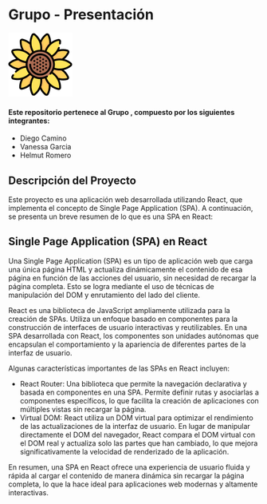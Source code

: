 # Grupo - Presentación

![Logo del Grupo](./src/components/style/image/girasol.png)

#### Este repositorio pertenece al Grupo , compuesto por los siguientes integrantes:

- Diego Camino
- Vanessa Garcia
- Helmut Romero

## Descripción del Proyecto

Este proyecto es una aplicación web desarrollada utilizando React, que implementa el concepto de Single Page Application (SPA). A continuación, se presenta un breve resumen de lo que es una SPA en React:

## Single Page Application (SPA) en React

Una Single Page Application (SPA) es un tipo de aplicación web que carga una única página HTML y actualiza dinámicamente el contenido de esa página en función de las acciones del usuario, sin necesidad de recargar la página completa. Esto se logra mediante el uso de técnicas de manipulación del DOM y enrutamiento del lado del cliente.

React es una biblioteca de JavaScript ampliamente utilizada para la creación de SPAs. Utiliza un enfoque basado en componentes para la construcción de interfaces de usuario interactivas y reutilizables. En una SPA desarrollada con React, los componentes son unidades autónomas que encapsulan el comportamiento y la apariencia de diferentes partes de la interfaz de usuario.

Algunas características importantes de las SPAs en React incluyen:

- React Router: Una biblioteca que permite la navegación declarativa y basada en componentes en una SPA. Permite definir rutas y asociarlas a componentes específicos, lo que facilita la creación de aplicaciones con múltiples vistas sin recargar la página.
- Virtual DOM: React utiliza un DOM virtual para optimizar el rendimiento de las actualizaciones de la interfaz de usuario. En lugar de manipular directamente el DOM del navegador, React compara el DOM virtual con el DOM real y actualiza solo las partes que han cambiado, lo que mejora significativamente la velocidad de renderizado de la aplicación.

En resumen, una SPA en React ofrece una experiencia de usuario fluida y rápida al cargar el contenido de manera dinámica sin recargar la página completa, lo que la hace ideal para aplicaciones web modernas y altamente interactivas.

